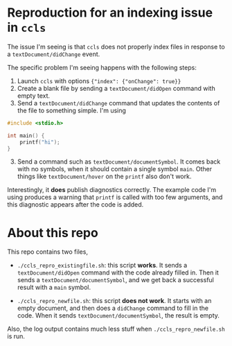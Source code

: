 
# Reproduction for an indexing issue in `ccls`

The issue I'm seeing is that `ccls` does not properly index files in response to a `textDocument/didChange` event.

The specific problem I'm seeing happens with the following steps:

1. Launch `ccls` with options `{"index": {"onChange": true}}`
2. Create a blank file by sending a `textDocument/didOpen` command with empty text.
3. Send a `textDocument/didChange` command that updates the contents of the file to something simple. I'm using

```c
#include <stdio.h>

int main() {
    printf("hi");
}
```

3. Send a command such as `textDocument/documentSymbol`. It comes back with no symbols, when it should contain a single symbol `main`. Other things like `textDocument/hover` on the `printf` also don't work.

Interestingly, it **does** publish diagnostics correctly. The example code I'm using produces a warning that `printf` is called with too few arguments, and this diagnostic appears after the code is added.

# About this repo

This repo contains two files,

* `./ccls_repro_existingfile.sh`: this script **works**. It sends a `textDocument/didOpen` command with the code already filled in. Then it sends a `textDocument/documentSymbol`, and we get back a successful result with a `main` symbol.

* `./ccls_repro_newfile.sh`: this script **does not work**. It starts with an empty document, and then does a `didChange` command to fill in the code. When it sends `textDocument/documentSymbol`, the result is empty.

Also, the log output contains much less stuff when `./ccls_repro_newfile.sh` is run.
